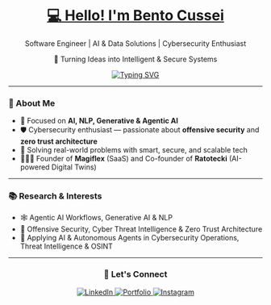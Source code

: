 <h1 align="center"><a href="https://www.linkedin.com/in/bentocussei">💻 Hello! I'm Bento Cussei</a></h1>
<p align="center">Software Engineer | AI & Data Solutions | Cybersecurity Enthusiast</p>
<p align="center">🚀 Turning Ideas into Intelligent & Secure Systems</p>

<p align="center">
  <a href="https://readme-typing-svg.demolab.com?font=Fira+Code&weight=600&size=22&duration=4000&pause=1000&color=22D3EE&center=true&vCenter=true&width=850&lines=AI+%2B+Cybersecurity+%7C+Agentic+Systems+%7C+Real-world+Solutions" target="_blank">
    <img src="https://readme-typing-svg.demolab.com?font=Fira+Code&weight=600&size=22&duration=4000&pause=1000&color=22D3EE&center=true&vCenter=true&width=850&lines=AI+%2B+Cybersecurity+%7C+Agentic+Systems+%7C+Real-world+Solutions" alt="Typing SVG" />
  </a>
</p>


---

### 🎯 About Me
- 🧠 Focused on **AI, NLP, Generative & Agentic AI**
- 🛡️ Cybersecurity enthusiast — passionate about **offensive security** and **zero trust architecture**
- 🧪 Solving real-world problems with smart, secure, and scalable tech
- 👨🏽‍💻 Founder of **Magiflex** (SaaS) and Co-founder of **Ratotecki** (AI-powered Digital Twins)

---

### 📚 Research & Interests

- 🕸️ Agentic AI Workflows, Generative AI & NLP  
- 🔐 Offensive Security, Cyber Threat Intelligence & Zero Trust Architecture
- 🧠 Applying AI & Autonomous Agents in Cybersecurity Operations, Threat Intelligence & OSINT

---

<div align="center">
  <h3>💌 Let's Connect</h3>
  <a href="https://www.linkedin.com/in/bentocussei" target="_blank">
    <img src="https://img.shields.io/badge/LinkedIn-0077B5?style=for-the-badge&logo=linkedin&logoColor=white" alt="LinkedIn">
  </a>
  <a href="https://bentobenack.com" target="_blank">
    <img src="https://img.shields.io/badge/Portfolio-FF7139?style=for-the-badge&logo=firefox&logoColor=white" alt="Portfolio">
  </a>
  <a href="https://www.instagram.com/bcussei" target="_blank">
    <img src="https://img.shields.io/badge/Instagram-E4405F?style=for-the-badge&logo=instagram&logoColor=white" alt="Instagram">
  </a>
</div>
